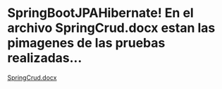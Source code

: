 # SpringBootJPAHibernate! En el archivo SpringCrud.docx estan las pimagenes de las pruebas realizadas...
[SpringCrud.docx](https://github.com/solodescargasmio/SpringBootJPAHibernate/files/8105172/SpringCrud.docx)
